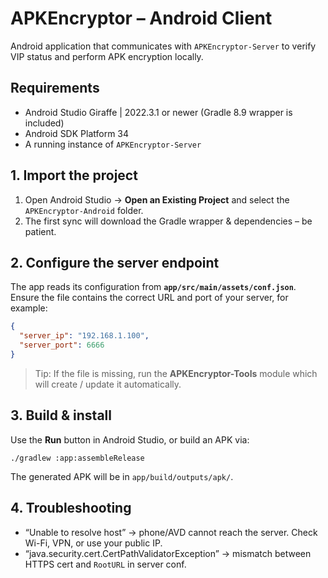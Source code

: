 # APKEncryptor – Android Client

Android application that communicates with `APKEncryptor-Server` to verify VIP status and perform APK encryption locally.

## Requirements
* Android Studio Giraffe | 2022.3.1 or newer (Gradle 8.9 wrapper is included)
* Android SDK Platform 34
* A running instance of `APKEncryptor-Server`

## 1. Import the project
1. Open Android Studio → **Open an Existing Project** and select the `APKEncryptor-Android` folder.
2. The first sync will download the Gradle wrapper & dependencies – be patient.

## 2. Configure the server endpoint
The app reads its configuration from **`app/src/main/assets/conf.json`**.  Ensure the file contains the correct URL and port of your server, for example:

```json
{
  "server_ip": "192.168.1.100",
  "server_port": 6666
}
```

> Tip: If the file is missing, run the **APKEncryptor-Tools** module which will create / update it automatically.

## 3. Build & install
Use the **Run** button in Android Studio, or build an APK via:

```
./gradlew :app:assembleRelease
```

The generated APK will be in `app/build/outputs/apk/`.

## 4. Troubleshooting
* “Unable to resolve host” → phone/AVD cannot reach the server.  Check Wi-Fi, VPN, or use your public IP.
* “java.security.cert.CertPathValidatorException” → mismatch between HTTPS cert and `RootURL` in server conf.
